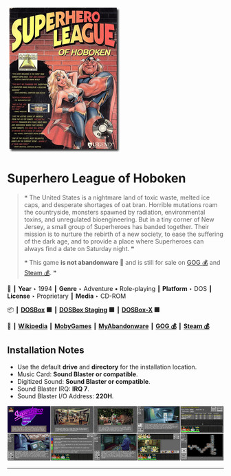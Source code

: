 ![](Thumbnail.png "application-thumbnail")

# Superhero League of Hoboken

> ❝ The United States is a nightmare land of toxic waste, melted ice caps, and desperate shortages of oat bran. Horrible mutations roam the countryside, monsters spawned by radiation, environmental toxins, and unregulated bioengineering. But in a tiny corner of New Jersey, a small group of Superheroes has banded together. Their mission is to nurture the rebirth of a new society, to ease the suffering of the dark age, and to provide a place where Superheroes can always find a date on Saturday night. ❞
>
> ❝ This game **is not abandonware 🚫** and is still for sale on [GOG 💰](https://www.gog.com/en/game/superhero_league_of_hoboken) and [Steam 💰](https://store.steampowered.com/app/1104470/Super_Hero_League_of_Hoboken/). ❞
>

📌 ┃ **Year** ‣ 1994 ┃ **Genre** ‣ Adventure • Role-playing ┃ **Platform** ‣ DOS ┃ **License** ‣ Proprietary ┃ **Media** ‣ CD-ROM 

📦 ┃ **[DOSBox](https://www.dosbox.com/) 🟩** ┃ **[DOSBox Staging](https://dosbox-staging.github.io/) 🟩** ┃ **[DOSBox-X](https://dosbox-x.com/) 🟩** 

📎 ┃ **[Wikipedia](https://en.wikipedia.org/wiki/Superhero_League_of_Hoboken)** ┃ **[MobyGames](https://www.mobygames.com/game/1559/superhero-league-of-hoboken/)** ┃ **[MyAbandonware](https://www.myabandonware.com/game/superhero-league-of-hoboken-2uv)** ┃ **[GOG 💰](https://www.gog.com/en/game/superhero_league_of_hoboken)** ┃ **[Steam 💰](https://store.steampowered.com/app/1104470/Super_Hero_League_of_Hoboken/)** 

## Installation Notes
- Use the default **drive** and **directory** for the installation location.
- Music Card: **Sound Blaster or compatible**.
- Digitized Sound: **Sound Blaster or compatible**.
- Sound Blaster IRQ: **IRQ 7**.
- Sound Blaster I/O Address: **220H**.

![](Montage.png "Superhero League of Hoboken")

---

